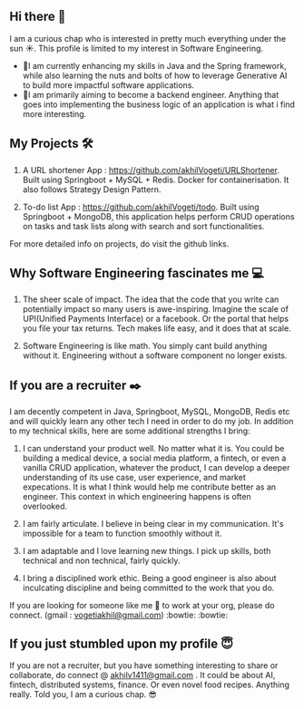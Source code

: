 ## Hi there 👋

I am a curious chap who is interested in pretty much everything under the sun :sunny:. This profile is limited to my interest in Software Engineering.

- :seedling:I am currently enhancing my skills in Java and the Spring framework, while also learning the nuts and bolts of how to leverage Generative AI to build more 
     impactful software applications.
- :telescope:I am primarily aiming to become a backend engineer. Anything that goes into implementing the business logic of an application is what i find more 
     interesting. 

## My Projects :hammer_and_wrench: 

1. A URL shortener App : https://github.com/akhilVogeti/URLShortener. 
   Built using Springboot + MySQL + Redis. Docker for containerisation. It also follows Strategy Design Pattern.

3. To-do list App : https://github.com/akhilVogeti/todo.
   Built using Springboot + MongoDB, this application helps perform CRUD operations on tasks and task lists along with search and sort functionalities.

For more detailed info on projects, do visit the github links.

## Why Software Engineering fascinates me :computer: 

1. The sheer scale of impact. The idea that the code that you write can potentially impact so many users is awe-inspiring. Imagine the scale of UPI(Unified Payments 
    Interface) or a facebook. Or the portal that helps you file your tax returns. Tech makes life easy, and it does that at scale.
   
2. Software Engineering is like math. You simply cant build anything without it. Engineering without a software component no longer exists.



## If you are a recruiter :black_nib:

I am decently competent in Java, Springboot, MySQL, MongoDB, Redis etc and will quickly learn any other tech I need in order to do my job. In addition to my technical skills, here are some additional strengths I bring: 

1. I can understand your product well. No matter what it is. You could be building a medical device, a social media platform, a fintech, or even a vanilla CRUD 
   application,  whatever the product, I can develop a deeper understanding of its use case, user experience, and market expecations. It is what I think would help me 
   contribute better as an engineer. This context in which engineering happens is often overlooked.
   
2. I am fairly articulate. I believe in being clear in my communication. It's impossible for a team to function smoothly without it. 

3. I am adaptable and I love learning new things. I pick up skills, both technical and non technical, fairly quickly.

4. I bring a disciplined work ethic. Being a good engineer is also about inculcating discipline and being committed to the work that you do.

If you are looking for someone like me :raising_hand: to work at your org, please do connect. (gmail : vogetiakhil@gmail.com) :bowtie: :bowtie:



## If you just stumbled upon my profile :innocent:

If you are not a recruiter, but you have something interesting to share or collaborate, do connect @ akhilv1411@gmail.com . It could be about AI, fintech, distributed systems, finance. Or even novel food recipes. Anything really. Told you, I am a curious chap. :sunglasses:
   

